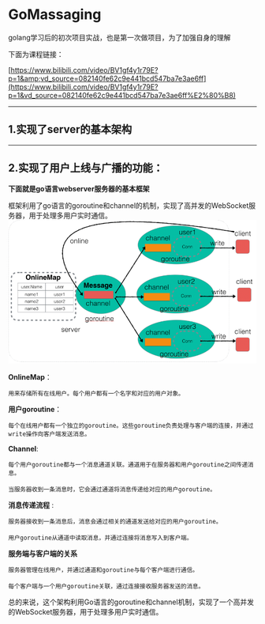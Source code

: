 # GoMassaging

golang学习后的初次项目实战，也是第一次做项目，为了加强自身的理解

下面为课程链接：

[https://www.bilibili.com/video/BV1gf4y1r79E?p=1&amp;vd_source=082140fe62c9e441bcd547ba7e3ae6ff](https://www.bilibili.com/video/BV1gf4y1r79E?p=1&vd_source=082140fe62c9e441bcd547ba7e3ae6ff%E2%80%B8)

---

## 1.实现了server的基本架构


---


## 2.实现了用户上线与广播的功能：

**下面就是go语言webserver服务器的基本框架**

框架利用了go语言的goroutine和channel的机制，实现了高并发的WebSocket服务器，用于处理多用户实时通信。
![image](https://github.com/Cliford-Sun/GoMassaging/blob/main/WebServer.png)

**OnlineMap**：

    用来存储所有在线用户。每个用户都有一个名字和对应的用户对象。

**用户goroutine**：

    每个在线用户都有一个独立的goroutine。这些goroutine负责处理与客户端的连接，并通过write操作向客户端发送消息。

**Channel**:

    每个用户goroutine都与一个消息通道关联。通道用于在服务器和用户goroutine之间传递消息。

    当服务器收到一条消息时，它会通过通道将消息传递给对应的用户goroutine。

**消息传递流程** :

    服务器接收到一条消息后，消息会通过相关的通道发送给对应的用户goroutine。

    用户goroutine从通道中读取消息，并通过连接将消息写入到客户端。

**服务端与客户端的关系**

    服务器管理在线用户，并通过通道和goroutine与每个客户端进行通信。

    每个客户端与一个用户goroutine关联，通过连接接收服务器发送的消息。

总的来说，这个架构利用Go语言的goroutine和channel机制，实现了一个高并发的WebSocket服务器，用于处理多用户实时通信。
